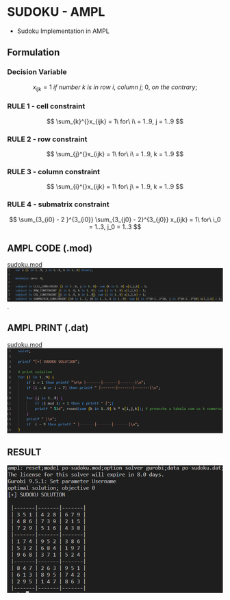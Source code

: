 # SUDOKU - AMPL 
- Sudoku Implementation in AMPL

## Formulation
### Decision Variable
$$ x_{ijk} = 1\ if\ number\ k\ is\ in\ row\ i,\ column\ j;\ 0,\ on\ the\ contrary; $$ 

### RULE 1 - cell constraint 
$$ \sum_{k}^{}x_{ijk} = 1\  for\ i\ = 1..9, j = 1..9 $$

### RULE 2 - row constraint
$$ \sum_{j}^{}x_{ijk} = 1\  for\ i\ = 1..9, k = 1..9 $$

### RULE 3 - column constraint
$$ \sum_{i}^{}x_{ijk} = 1\  for\ j\ = 1..9, k = 1..9 $$

### RULE 4 - submatrix constraint
$$ \sum_{3_{i0} - 2 }^{3_{i0}} \sum_{3_{j0} - 2}^{3_{j0}} x_{ijk} = 1\  for\ i_0 = 1..3, j_0 = 1..3 $$

## AMPL CODE (.mod)
[sudoku.mod](sudoku.mod)
![](sudoku-ampl-mod.png).


## AMPL PRINT (.dat) 
[sudoku.mod](sudoku.dat)
![](sudoku-ampl-dat.png)

## RESULT
![](sudoku-ampl-result.png)
